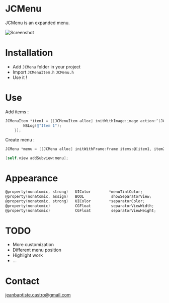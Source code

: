 JCMenu
===========

JCMenu is an expanded menu.

![Screenshot](https://github.com/jbaptistecastro/JCMenu/raw/master/jcmenu.gif)

Installation
============

* Add `JCMenu` folder in your project
* Import `JCMenuItem.h` `JCMenu.h` 
* Use it !

Use
===

Add items : 

``` objective-c
JCMenuItem *item1 = [[JCMenuItem alloc] initWithImage:image action:^(JCMenuItem *item){
        NSLog(@"Item 1");
    }];
```

Create menu : 

``` objective-c
JCMenu *menu = [[JCMenu alloc] initWithFrame:frame items:@[item1, item2]];

[self.view addSubview:menu];
```

Appearance
==========

``` objective-c
@property(nonatomic, strong)   UIColor        *menuTintColor;       
@property(nonatomic, assign)   BOOL            showSeparatorView;   
@property(nonatomic, strong)   UIColor        *separatorColor;      
@property(nonatomic)           CGFloat         separatorViewWidth;  
@property(nonatomic)           CGFloat         separatorViewHeight;
```

TODO
=====

* More customization
* Different menu position
* Highlight work
* ...

Contact
=======

jeanbaptiste.castro@gmail.com